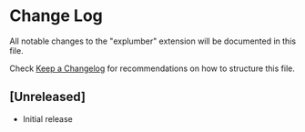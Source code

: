 # Change Log

All notable changes to the "explumber" extension will be documented in this file.

Check [Keep a Changelog](http://keepachangelog.com/) for recommendations on how to structure this file.

## [Unreleased]

- Initial release